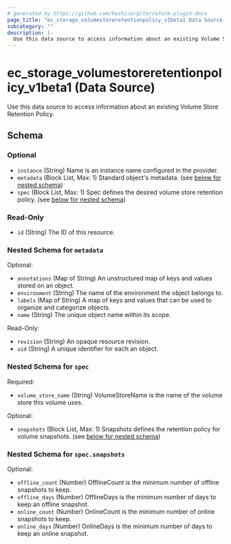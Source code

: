 ```yaml
---
# generated by https://github.com/hashicorp/terraform-plugin-docs
page_title: "ec_storage_volumestoreretentionpolicy_v1beta1 Data Source - terraform-provider-ec"
subcategory: ""
description: |-
  Use this data source to access information about an existing Volume Store Retention Policy.
---
```


# ec_storage_volumestoreretentionpolicy_v1beta1 (Data Source)

Use this data source to access information about an existing Volume Store Retention Policy.



<!-- schema generated by tfplugindocs -->
## Schema

### Optional

- `instance` (String) Name is an instance name configured in the provider.
- `metadata` (Block List, Max: 1) Standard object's metadata. (see [below for nested schema](#nestedblock--metadata))
- `spec` (Block List, Max: 1) Spec defines the desired volume store retention policy. (see [below for nested schema](#nestedblock--spec))

### Read-Only

- `id` (String) The ID of this resource.

<a id="nestedblock--metadata"></a>
### Nested Schema for `metadata`

Optional:

- `annotations` (Map of String) An unstructured map of keys and values stored on an object.
- `environment` (String) The name of the environment the object belongs to.
- `labels` (Map of String) A map of keys and values that can be used to organize and categorize objects.
- `name` (String) The unique object name within its scope.

Read-Only:

- `revision` (String) An opaque resource revision.
- `uid` (String) A unique identifier for each an object.


<a id="nestedblock--spec"></a>
### Nested Schema for `spec`

Required:

- `volume_store_name` (String) VolumeStoreName is the name of the volume store this volume uses.

Optional:

- `snapshots` (Block List, Max: 1) Snapshots defines the retention policy for volume snapshots. (see [below for nested schema](#nestedblock--spec--snapshots))

<a id="nestedblock--spec--snapshots"></a>
### Nested Schema for `spec.snapshots`

Optional:

- `offline_count` (Number) OfflineCount is the minimum number of offline snapshots to keep.
- `offline_days` (Number) OfflineDays is the minimum number of days to keep an offline snapshot.
- `online_count` (Number) OnlineCount is the minimum number of online snapshots to keep.
- `online_days` (Number) OnlineDays is the minimum number of days to keep an online snapshot.
